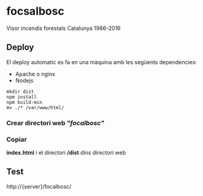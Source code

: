 # focsalbosc
Visor incendis forestals Catalunya 1986-2016

## Deploy
El deploy automatic es fa en una màquina amb les següents dependencies:
 - Apache o nginx
 - Nodejs
```
mkdir dist
npm install
npm build-min
mv ./* /var/www/html/
```

### Crear directori web *"focalbosc"*

### Copiar

**index.html** i el directori **/dist** dins directori web


## Test

http://{server}/focalbosc/
